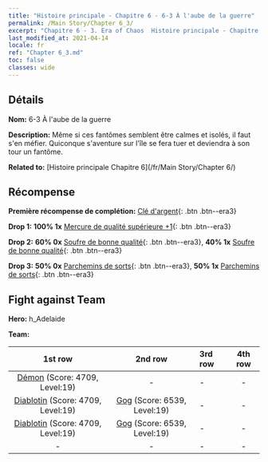 ```yaml
---
title: "Histoire principale - Chapitre 6 - 6-3 À l'aube de la guerre"
permalink: /Main Story/Chapter 6_3/
excerpt: "Chapitre 6 - 3. Era of Chaos  Histoire principale - Chapitre 6_3. 6-3 À l'aube de la guerre"
last_modified_at: 2021-04-14
locale: fr
ref: "Chapter 6_3.md"
toc: false
classes: wide
---
```


## Détails

 **Nom:** 6-3 À l'aube de la guerre

 **Description:** Même si ces fantômes semblent être calmes et isolés, il faut s'en méfier. Quiconque s'aventure sur l'île se fera tuer et deviendra à son tour un fantôme.

 **Related to:** [Histoire principale Chapitre 6](/fr/Main Story/Chapter 6/)

## Récompense

 **Première récompense de complétion:** [Clé d'argent](/fr/Items/con_693/){: .btn .btn--era3}

 **Drop 1:** **100% 1x** [Mercure de qualité supérieure +1](/fr/Items/mat_21/){: .btn .btn--era3}

 **Drop 2:** **60% 0x** [Soufre de bonne qualité](/fr/Items/mat_15/){: .btn .btn--era3}, **40% 1x** [Soufre de bonne qualité](/fr/Items/mat_15/){: .btn .btn--era3}

 **Drop 3:** **50% 0x** [Parchemins de sorts](/fr/Items/con_694/){: .btn .btn--era3}, **50% 1x** [Parchemins de sorts](/fr/Items/con_694/){: .btn .btn--era3}


## Fight against Team
 **Hero:** h_Adelaide

 **Team:**


  | 1st row | 2nd row | 3rd row | 4th row |
  |:----:|:----:|:----|:----:|
  | [Démon](/fr/units/Demon/) (Score: 4709, Level:19)  | - | - | - |
  | [Diablotin](/fr/units/Imp/) (Score: 4709, Level:19)  | [Gog](/fr/units/Gog/) (Score: 6539, Level:19)  | - | - |
  | [Diablotin](/fr/units/Imp/) (Score: 4709, Level:19)  | [Gog](/fr/units/Gog/) (Score: 6539, Level:19)  | - | - |
  | - | - | - | - |


